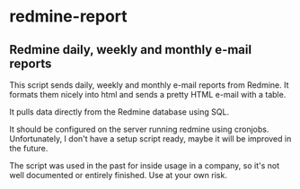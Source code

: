 # redmine-report

## Redmine daily, weekly and monthly e-mail reports

This script sends daily, weekly and monthly e-mail reports from Redmine.
It formats them nicely into html and sends a pretty HTML e-mail with a table.

It pulls data directly from the Redmine database using SQL.

It should be configured on the server running redmine using cronjobs.
Unfortunately, I don't have a setup script ready, maybe it will be improved in the future.

The script was used in the past for inside usage in a company, so it's not well documented or entirely finished. 
Use at your own risk.
